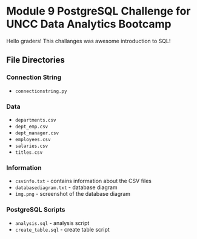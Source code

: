 # Module 9 PostgreSQL Challenge for UNCC Data Analytics Bootcamp
Hello graders! This challanges was awesome introduction to SQL!

## File Directories


### Connection String

* `connectionstring.py`

### Data

* `departments.csv`
* `dept_emp.csv`
* `dept_manager.csv`
* `employees.csv`
* `salaries.csv`
* `titles.csv`

### Information

* `csvinfo.txt` - contains information about the CSV files
* `databasediagram.txt` - database diagram
* `img.png` - screenshot of the database diagram


### PostgreSQL Scripts

* `analysis.sql` - analysis script
* `create_table.sql` - create table script
